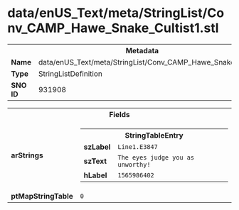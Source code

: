 <h1>data/enUS_Text/meta/StringList/Conv_CAMP_Hawe_Snake_Cultist1.stl</h1><table><tr><th colspan="100%">Metadata</th></tr><tr><td><b>Name</b></td><td>data/enUS_Text/meta/StringList/Conv_CAMP_Hawe_Snake_Cultist1.stl</td></tr><tr><td><b>Type</b></td><td>StringListDefinition</td></tr><tr><td><b>SNO ID</b></td><td>931908</td></tr></table>

<table><tr><th colspan="100%">Fields</th></tr><tr><td><b>arStrings</b></td><td><table><tr><th colspan="100%">StringTableEntry</th></tr><tr><td><b>szLabel</b></td><td><code>Line1.E3847</code></td></tr><tr><td><b>szText</b></td><td><code>The eyes judge you as unworthy!</code></td></tr><tr><td><b>hLabel</b></td><td><code>1565986402</code></td></tr></table>


</td></tr><tr><td><b>ptMapStringTable</b></td><td><code>0</code></td></tr></table>

